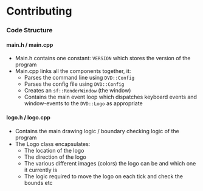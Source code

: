 # Contributing

### Code Structure

#### main.h / main.cpp
- Main.h contains one constant: `VERSION` which stores the version of the program
- Main.cpp links all the components together, it:
  - Parses the command line using `DVD::Config`
  - Parses the config file using `DVD::Config`
  - Creates an `sf::RenderWindow` (the window)
  - Contains the main event loop which dispatches keyboard events and window-events to the `DVD::Logo` as appropriate

#### logo.h / logo.cpp
- Contains the main drawing logic / boundary checking logic of the program
- The Logo class encapsulates:
  - The location of the logo
  - The direction of the logo
  - The various different images (colors) the logo can be and which one it currently is
  - The logic required to move the logo on each tick and check the bounds etc
